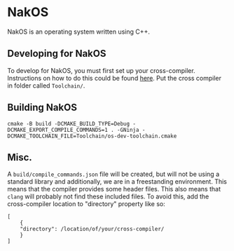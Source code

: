 # NakOS

NakOS is an operating system written using C++.

## Developing for NakOS

To develop for NakOS, you must first set up your cross-compiler. Instructions on how to do this could be found [here](https://wiki.osdev.org/GCC_Cross-Compiler#Why_cross-compilers_are_necessary). Put the 
cross compiler in folder called `Toolchain/`.

## Building NakOS

```
cmake -B build -DCMAKE_BUILD_TYPE=Debug -DCMAKE_EXPORT_COMPILE_COMMANDS=1 . -GNinja -DCMAKE_TOOLCHAIN_FILE=Toolchain/os-dev-toolchain.cmake
```

## Misc.

A `build/compile_commands.json` file will be created, but will not be using a standard library and additionally, we are in a freestanding environment. This means that
the compiler provides some header files. This also means that `clang` will probably not find these included files. To avoid this, add the cross-compiler location
to "directory" property like so:

```
[
    {
    "directory": /location/of/your/cross-compiler/
    }
]
```

